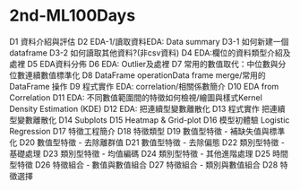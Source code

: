 # 2nd-ML100Days 
D1 資料介紹與評估 
D2 EDA-1/讀取資料EDA: Data summary 
D3-1 如何新建一個dataframe 
D3-2 如何讀取其他資料?(非csv資料) 
D4 EDA:欄位的資料類型介紹及處裡 
D5 EDA資料分佈 
D6 EDA: Outlier及處裡 
D7 常用的數值取代：中位數與分位數連續數值標準化 
D8 DataFrame operationData frame merge/常用的 DataFrame 操作 
D9 程式實作 EDA: correlation/相關係數簡介 
D10 EDA from Correlation 
D11 EDA: 不同數值範圍間的特徵如何檢視/繪圖與樣式Kernel Density Estimation (KDE) 
D12 EDA: 把連續型變數離散化 
D13 程式實作 把連續型變數離散化 
D14 Subplots 
D15 Heatmap & Grid-plot 
D16 模型初體驗 Logistic Regression 
D17 特徵工程簡介 
D18 特徵類型 
D19 數值型特徵 - 補缺失值與標準化 
D20 數值型特徵 - 去除離群值 
D21 數值型特徵 - 去除偏態 
D22 類別型特徵 - 基礎處理 
D23 類別型特徵 - 均值編碼 
D24 類別型特徵 - 其他進階處理 
D25 時間型特徵 
D26 特徵組合 - 數值與數值組合 
D27 特徵組合 - 類別與數值組合 
D28 特徵選擇 